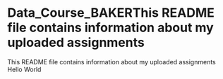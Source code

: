 # Data_Course_BAKERThis README file contains information about my uploaded assignments 
This README file contains information about my uploaded assignments
Hello World
